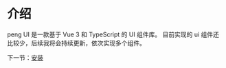 # 介绍

peng UI 是一款基于 Vue 3 和 TypeScript 的 UI 组件库。
目前实现的 ui 组件还比较少，后续我将会持续更新，依次实现多个组件。

下一节：[安装](#/doc/install)
